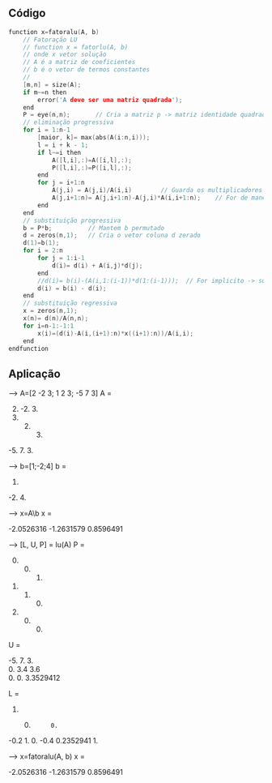 ## Código

```c
function x=fatoralu(A, b)
    // Fatoração LU
    // function x = fatorlu(A, b)
    // onde x vetor solução
    // A é a matriz de coeficientes
    // b é o vetor de termos constantes
    //
    [m,n] = size(A);
    if m~=n then
        error('A deve ser uma matriz quadrada');
    end
    P = eye(n,n);       // Cria a matriz p -> matriz identidade quadrad n x n
    // eliminação progressiva
    for i = 1:n-1
        [maior, k]= max(abs(A(i:n,i)));
        l = i + k - 1;
        if l~=i then
            A([l,i],:)=A([i,l],:);
            P([l,i],:)=P([i,l],:);
        end
        for j = i+1:n
            A(j,i) = A(j,i)/A(i,i)        // Guarda os multiplicadores
            A(j,i+1:n)= A(j,i+1:n)-A(j,i)*A(i,i+1:n);    // For de maneira implicita
        end
    end
    // substituição progressiva
    b = P*b;          // Mantem b permutado
    d = zeros(n,1);   // Cria o vetor coluna d zerado
    d(1)=b(1);
    for i = 2:n
        for j = 1:i-1
            d(i)= d(i) + A(i,j)*d(j);
        end
        //d(i)= b(i)-(A(i,1:(i-1))*d(1:(i-1)));  // For implicito -> substitui as linhas 31,32,33,35
        d(i) = b(i) - d(i);
    end
    // substituição regressiva
    x = zeros(n,1);
    x(n)= d(n)/A(n,n);
    for i=n-1:-1:1
        x(i)=(d(i)-A(i,(i+1):n)*x((i+1):n))/A(i,i);
    end
endfunction

```

## Aplicação

--> A=[2 -2 3; 1 2 3; -5 7 3]
 A  = 

   2.  -2.   3.
   1.   2.   3.
  -5.   7.   3.


--> b=[1;-2;4]
 b  = 

   1.
  -2.
   4.


--> x=A\b
 x  = 

  -2.0526316
  -1.2631579
   0.8596491


--> [L, U, P] = lu(A)
 P  = 

   0.   0.   1.
   0.   1.   0.
   1.   0.   0.

 U  = 

  -5.   7.    3.       
   0.   3.4   3.6      
   0.   0.    3.3529412

 L  = 

   1.    0.          0.
  -0.2   1.          0.
  -0.4   0.2352941   1.


--> x=fatoralu(A, b)
 x  = 

  -2.0526316
  -1.2631579
   0.8596491
